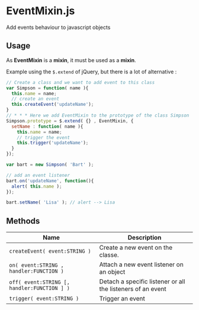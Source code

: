 EventMixin.js
=============

Add events behaviour to javascript objects

Usage
-----

As **EventMixin** is a **mixin**, it must be used as a **mixin**.

Example using the `$.extend` of jQuery, but there is a lot of alternative :

```javascript
// Create a class and we want to add event to this class
var Simpson = function( name ){
  this.name = name;
  // create an event
  this.createEvent('updateName');
}
// * * * Here we add EventMixin to the prototype of the class Simpson
Simpson.prototype = $.extend( {} , EventMixin, {
  setName : function( name ){
    this.name = name;
    // trigger the event
    this.trigger('updateName');
  }
});

var bart = new Simpson( 'Bart' );

// add an event listener
bart.on('updateName', function(){
  alert( this.name );
});

bart.setName( 'Lisa' ); // alert --> Lisa

```

Methods
-------

Name                                          | Description
----------------------------------------------|-------------
`createEvent( event:STRING )`                 | Create a new event on the classe.
`on( event:STRING , handler:FUNCTION )`       | Attach a new event listener on an object
`off( event:STRING [, handler:FUNCTION ] )`   | Detach a specific listener or all the listeners of an event
`trigger( event:STRING )`                     | Trigger an event

